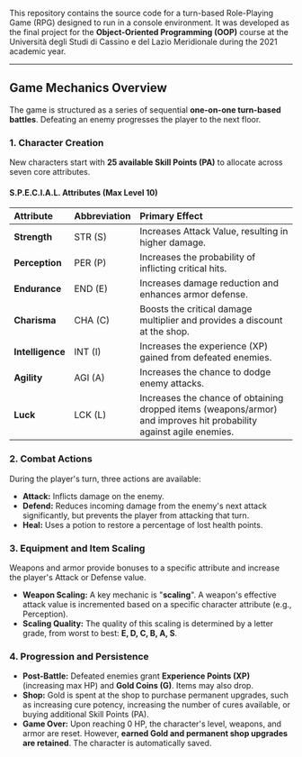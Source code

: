 This repository contains the source code for a turn-based Role-Playing Game (RPG) designed to run in a console environment. It was developed as the final project for the **Object-Oriented Programming (OOP)** course at the Università degli Studi di Cassino e del Lazio Meridionale during the 2021 academic year.

---

## Game Mechanics Overview

The game is structured as a series of sequential **one-on-one turn-based battles**. Defeating an enemy progresses the player to the next floor.

### 1. Character Creation

New characters start with **25 available Skill Points (PA)** to allocate across seven core attributes.

#### S.P.E.C.I.A.L. Attributes (Max Level 10)

| Attribute | Abbreviation | Primary Effect |
| :--- | :--- | :--- |
| **Strength** | STR (S) | Increases Attack Value, resulting in higher damage. |
| **Perception** | PER (P) | Increases the probability of inflicting critical hits. |
| **Endurance** | END (E) | Increases damage reduction and enhances armor defense. |
| **Charisma** | CHA (C) | Boosts the critical damage multiplier and provides a discount at the shop. |
| **Intelligence**| INT (I) | Increases the experience (XP) gained from defeated enemies. |
| **Agility** | AGI (A) | Increases the chance to dodge enemy attacks. |
| **Luck** | LCK (L) | Increases the chance of obtaining dropped items (weapons/armor) and improves hit probability against agile enemies. |

### 2. Combat Actions

During the player's turn, three actions are available:

* **Attack:** Inflicts damage on the enemy.
* **Defend:** Reduces incoming damage from the enemy's next attack significantly, but prevents the player from attacking that turn.
* **Heal:** Uses a potion to restore a percentage of lost health points.

### 3. Equipment and Item Scaling

Weapons and armor provide bonuses to a specific attribute and increase the player's Attack or Defense value.

* **Weapon Scaling:** A key mechanic is "**scaling**". A weapon's effective attack value is incremented based on a specific character attribute (e.g., Perception).
* **Scaling Quality:** The quality of this scaling is determined by a letter grade, from worst to best: **E, D, C, B, A, S**.

### 4. Progression and Persistence

* **Post-Battle:** Defeated enemies grant **Experience Points (XP)** (increasing max HP) and **Gold Coins (G)**. Items may also drop.
* **Shop:** Gold is spent at the shop to purchase permanent upgrades, such as increasing cure potency, increasing the number of cures available, or buying additional Skill Points (PA).
* **Game Over:** Upon reaching 0 HP, the character's level, weapons, and armor are reset. However, **earned Gold and permanent shop upgrades are retained**. The character is automatically saved.
